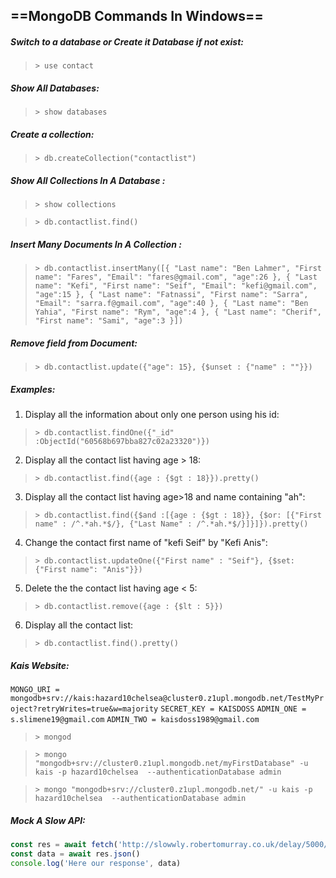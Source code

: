 ## ==MongoDB Commands In Windows==

##### Switch to a database or Create it Database if not exist:
> `> use contact`

##### Show All Databases:
> `> show databases`

##### Create a collection:
> `> db.createCollection("contactlist")`

##### Show All Collections In A Database :
> `> show collections`

> `> db.contactlist.find()`

##### Insert Many Documents In A Collection :
> `> db.contactlist.insertMany([{
"Last name": "Ben Lahmer", "First name": "Fares", "Email": "fares@gmail.com", "age":26
}, {
"Last name": "Kefi", "First name": "Seif", "Email": "kefi@gmail.com", "age":15
}, {
"Last name": "Fatnassi", "First name": "Sarra", "Email": "sarra.f@gmail.com", "age":40
}, {
"Last name": "Ben Yahia", "First name": "Rym", "age":4
}, {
"Last name": "Cherif", "First name": "Sami", "age":3
}])`

##### Remove field from Document:
> `> db.contactlist.update({"age": 15}, {$unset : {"name" : ""}})`

##### Examples:

1. Display all the information about only one person using his id:
> `> db.contactlist.findOne({"_id" :ObjectId("60568b697bba827c02a23320")})`

2. Display all the contact list having age > 18:
> `> db.contactlist.find({age : {$gt : 18}}).pretty()`

3. Display all the contact list having age>18 and name containing "ah":
> `> db.contactlist.find({$and :[{age : {$gt : 18}}, {$or: [{"First name" : /^.*ah.*$/}, {"Last Name" : /^.*ah.*$/}]}]}).pretty()`

4. Change the contact first name of "kefi Seif" by "Kefi Anis":
> `> db.contactlist.updateOne({"First name" : "Seif"}, {$set: {"First name": "Anis"}})`

5. Delete the the contact list having age < 5:
> `> db.contactlist.remove({age : {$lt : 5}})`

6. Display all the contact list:
> `> db.contactlist.find().pretty()`

##### Kais Website:
`MONGO_URI = mongodb+srv://kais:hazard10chelsea@cluster0.z1upl.mongodb.net/TestMyProject?retryWrites=true&w=majority`
`SECRET_KEY = KAISDOSS`
`ADMIN_ONE = s.slimene19@gmail.com`
`ADMIN_TWO = kaisdoss1989@gmail.com`

> `> mongod`

> `> mongo "mongodb+srv://cluster0.z1upl.mongodb.net/myFirstDatabase" -u kais -p hazard10chelsea  --authenticationDatabase admin`

> `> mongo "mongodb+srv://cluster0.z1upl.mongodb.net/" -u kais -p hazard10chelsea  --authenticationDatabase admin`

##### Mock A Slow API:
```js
const res = await fetch('http://slowwly.robertomurray.co.uk/delay/5000/url/https://jsonplaceholder.typicode.com/todos/1')
const data = await res.json()
console.log('Here our response', data)
```
